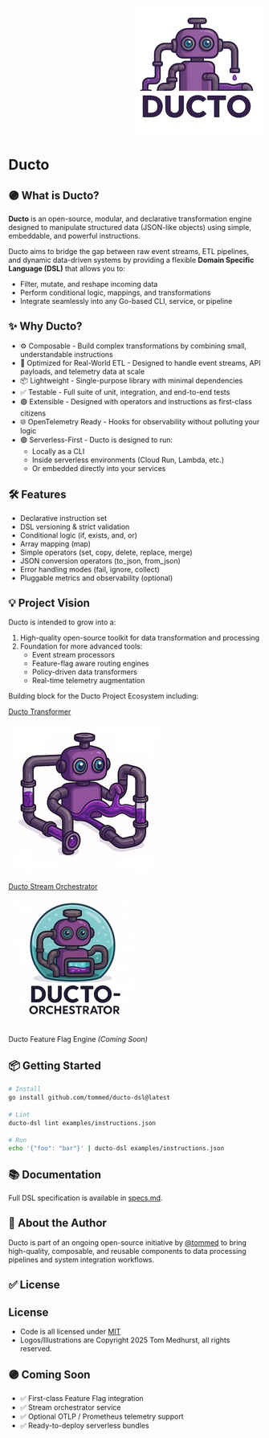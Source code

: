 <p align="right">
<img alt="Ducto Logo" src="./assets/ducto-logo-small.png"/>
</p>

# Ducto

## 🟣 What is Ducto?
**Ducto** is an open-source, modular, and declarative transformation engine designed to manipulate structured data (JSON-like objects) using simple, embeddable, and powerful instructions.

Ducto aims to bridge the gap between raw event streams, ETL pipelines, and dynamic data-driven systems by providing a flexible **Domain Specific Language (DSL)** that allows you to:
- Filter, mutate, and reshape incoming data
- Perform conditional logic, mappings, and transformations
- Integrate seamlessly into any Go-based CLI, service, or pipeline

## ✨ Why Ducto?
- ⚙ Composable - Build complex transformations by combining small, understandable instructions
- 🚀 Optimized for Real-World ETL - Designed to handle event streams, API payloads, and telemetry data at scale
- 📦 Lightweight - Single-purpose library with minimal dependencies
- ✅ Testable - Full suite of unit, integration, and end-to-end tests
- 🟣 Extensible - Designed with operators and instructions as first-class citizens
- 🌐 OpenTelemetry Ready - Hooks for observability without polluting your logic
- 🟢 Serverless-First - Ducto is designed to run:
  - Locally as a CLI
  - Inside serverless environments (Cloud Run, Lambda, etc.)
  - Or embedded directly into your services

## 🛠️ Features
- Declarative instruction set
- DSL versioning & strict validation
- Conditional logic (if, exists, and, or)
- Array mapping (map)
- Simple operators (set, copy, delete, replace, merge)
- JSON conversion operators (to_json, from_json)
- Error handling modes (fail, ignore, collect)
- Pluggable metrics and observability (optional)

## 💡 Project Vision
Ducto is intended to grow into a:

1. High-quality open-source toolkit for data transformation and processing
1. Foundation for more advanced tools:
   - Event stream processors
   - Feature-flag aware routing engines
   - Policy-driven data transformers
   - Real-time telemetry augmentation
  
Building block for the Ducto Project Ecosystem including:

[Ducto Transformer](https://github.com/tommed/ducto-dsl)

![Ducto DSL](./assets/ducto-dsl-small.png)

[Ducto Stream Orchestrator](https://github.com/tommed/ducto-orchestrator)

![Ducto Orchestrator](./assets/ducto-orchestrator-logo-small.jpg)

Ducto Feature Flag Engine
_(Coming Soon)_

## 📦 Getting Started
```bash
# Install
go install github.com/tommed/ducto-dsl@latest

# Lint
ducto-dsl lint examples/instructions.json

# Run
echo '{"foo": "bar"}' | ducto-dsl examples/instructions.json
```

## 📚 Documentation
Full DSL specification is available in [specs.md](https://github.com/tommed/ducto-dsl/blob/main/docs/specs.md).

## 🧰 About the Author
Ducto is part of an ongoing open-source initiative by [@tommed](https://linkedin.com/in/tommed) to bring high-quality, composable, and reusable components to data processing pipelines and system integration workflows.

## ✅ License
## License

- Code is all licensed under [MIT](https://github.com/tommed/ducto-dsl/blob/main/LICENSE)
- Logos/Illustrations are Copyright 2025 Tom Medhurst, all rights reserved.

## 🟣 Coming Soon
- ✅ First-class Feature Flag integration
- ✅ Stream orchestrator service
- ✅ Optional OTLP / Prometheus telemetry support
- ✅ Ready-to-deploy serverless bundles

